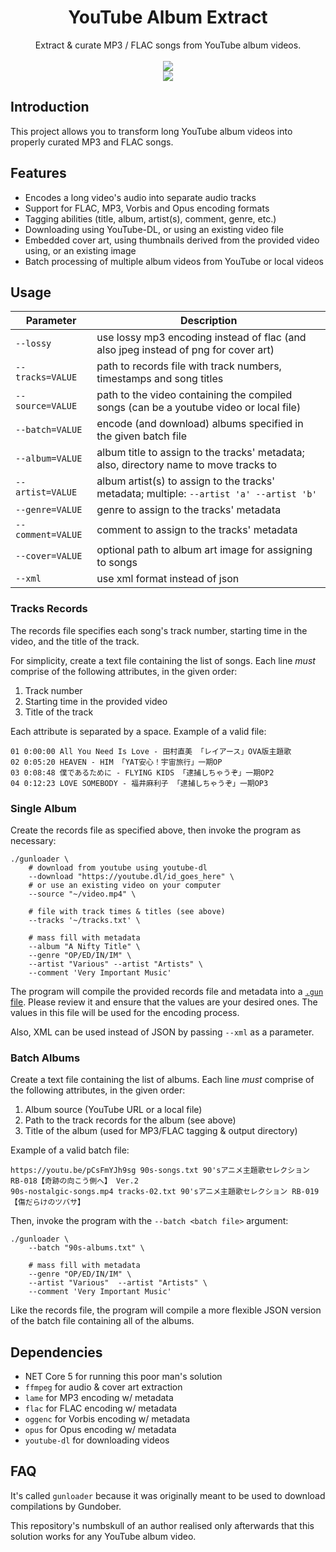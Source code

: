 <html>
    <h1 align='center'>
        YouTube Album Extract
    </h1>
    <p align='center'>
        Extract & curate MP3 / FLAC songs from YouTube album videos.
        <br>
        <br>
        <img src='https://user-images.githubusercontent.com/10241434/135048812-156d9a9a-0218-42e8-9bcf-1b67ff7acbef.png'>
        <br>
        <img src='https://user-images.githubusercontent.com/10241434/135047939-dc7c2d36-a10c-4be2-ae0c-4961c3cb1a20.png'>
    </p>
</html>

## Introduction

This project allows you to transform long YouTube album videos into properly curated MP3 and FLAC songs.

## Features

- Encodes a long video's audio into separate audio tracks
- Support for FLAC, MP3, Vorbis and Opus encoding formats
- Tagging abilities (title, album, artist(s), comment, genre, etc.)
- Downloading using YouTube-DL, or using an existing video file
- Embedded cover art, using thumbnails derived from the provided video using, or an existing image
- Batch processing of multiple album videos from YouTube or local videos

## Usage

| Parameter         | Description                                                                              |
| ----------------- | ---------------------------------------------------------------------------------------- |
| `--lossy`         | use lossy mp3 encoding instead of flac (and also jpeg instead of png for cover art)      |
| `--tracks=VALUE`  | path to records file with track numbers, timestamps and song titles                      |
| `--source=VALUE`  | path to the video containing the compiled songs (can be a youtube video or local file)   |
| `--batch=VALUE`   | encode (and download) albums specified in the given batch file                           |
| `--album=VALUE`   | album title to assign to the tracks' metadata; also, directory name to move tracks to    |
| `--artist=VALUE`  | album artist(s) to assign to the tracks' metadata; multiple: `--artist 'a' --artist 'b'` |
| `--genre=VALUE`   | genre to assign to the tracks' metadata                                                  |
| `--comment=VALUE` | comment to assign to the tracks' metadata                                                |
| `--cover=VALUE`   | optional path to album art image for assigning to songs                                  |
| `--xml`           | use xml format instead of json                                                           |

### Tracks Records

The records file specifies each song's track number, starting time in the video, and the title of the track.

For simplicity, create a text file containing the list of songs. Each line *must* comprise of the following attributes, in the given order:

1. Track number
2. Starting time in the provided video
3. Title of the track

Each attribute is separated by a space. Example of a valid file:

```
01 0:00:00 All You Need Is Love - 田村直美 「レイアース」OVA版主題歌
02 0:05:20 HEAVEN - HIM 「YAT安心！宇宙旅行」一期OP
03 0:08:48 僕であるために - FLYING KIDS 「逮捕しちゃうぞ」一期OP2
04 0:12:23 LOVE SOMEBODY - 福井麻利子 「逮捕しちゃうぞ」一期OP3
```

### Single Album

Create the records file as specified above, then invoke the program as necessary:

```shell
./gunloader \
    # download from youtube using youtube-dl
    --download "https://youtube.dl/id_goes_here" \
    # or use an existing video on your computer
    --source "~/video.mp4" \

    # file with track times & titles (see above)
    --tracks '~/tracks.txt' \

    # mass fill with metadata
    --album "A Nifty Title" \
    --genre "OP/ED/IN/IM" \
    --artist "Various" --artist "Artists" \
    --comment 'Very Important Music'
```

The program will compile the provided records file and metadata into a [`.gun` file](./doc/compiling.md). Please review it and ensure that the values are your desired ones. The values in this file will be used for the encoding process.

Also, XML can be used instead of JSON by passing `--xml` as a parameter.

### Batch Albums

Create a text file containing the list of albums. Each line *must* comprise of the following attributes, in the given order:

1. Album source (YouTube URL or a local file)
2. Path to the track records for the album (see above)
3. Title of the album (used for MP3/FLAC tagging & output directory)

Example of a valid batch file:

```
https://youtu.be/pCsFmYJh9sg 90s-songs.txt 90'sアニメ主題歌セレクション RB-018【奇跡の向こう側へ】 Ver.2
90s-nostalgic-songs.mp4 tracks-02.txt 90'sアニメ主題歌セレクション RB-019【傷だらけのツバサ】
```

Then, invoke the program with the `--batch <batch file>` argument:

```shell
./gunloader \
    --batch "90s-albums.txt" \

    # mass fill with metadata
    --genre "OP/ED/IN/IM" \
    --artist "Various"  --artist "Artists" \
    --comment 'Very Important Music'
```

Like the records file, the program will compile a more flexible JSON version of the batch file containing all of the albums.

## Dependencies

- NET Core 5 for running this poor man's solution
- `ffmpeg` for audio & cover art extraction
- `lame` for MP3 encoding w/ metadata
- `flac` for FLAC encoding w/ metadata
- `oggenc` for Vorbis encoding w/ metadata
- `opus` for Opus encoding w/ metadata
- `youtube-dl` for downloading videos

## FAQ

It's called `gunloader` because it was originally meant to be used to download compilations by Gundober.

This repository's numbskull of an author realised only afterwards that this solution works for any YouTube album video.
